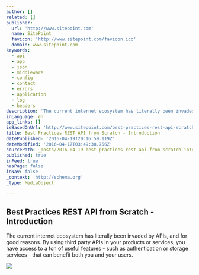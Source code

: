 ```yaml
---
author: []
related: []
publisher:
  url: 'http://www.sitepoint.com'
  name: SitePoint
  favicon: 'http://www.sitepoint.com/favicon.ico'
  domain: www.sitepoint.com
keywords:
  - api
  - app
  - json
  - middleware
  - config
  - contact
  - errors
  - application
  - log
  - headers
description: 'The current internet ecosystem has literally been invaded by APIs, and for good reasons. By using third party APIs in your products or services, you have access to a ton of useful features - such as authentication or storage services - that can benefit both you and your users.'
inLanguage: en
app_links: []
isBasedOnUrl: 'http://www.sitepoint.com/best-practices-rest-api-scratch-introduction/'
title: Best Practices REST API from Scratch - Introduction
datePublished: '2016-04-19T20:16:59.119Z'
dateModified: '2016-04-17T03:49:38.756Z'
sourcePath: _posts/2016-04-19-best-practices-rest-api-from-scratch-introduction.md
published: true
inFeed: true
hasPage: false
inNav: false
_context: 'http://schema.org'
_type: MediaObject

---
```

<article style=""><h1>Best Practices REST API from Scratch - Introduction</h1><p>The current internet ecosystem has literally been invaded by APIs, and for good reasons. By using third party APIs in your products or services, you have access to a ton of useful features - such as authentication or storage services - that can benefit both you and your users.</p><img src="http://www.sitepoint.com/wp-content/themes/sitepoint/assets/images/icon.php.png" /></article>
